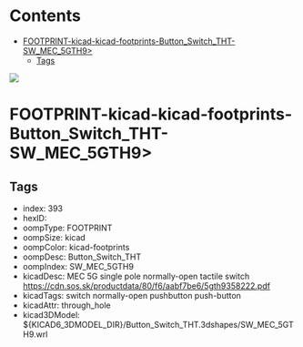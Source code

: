 



Contents
========

* [FOOTPRINT-kicad-kicad-footprints-Button_Switch_THT-SW_MEC_5GTH9>](#footprint-kicad-kicad-footprints-button_switch_tht-sw_mec_5gth9)
	* [Tags](#tags)
  
![][im]
# FOOTPRINT-kicad-kicad-footprints-Button_Switch_THT-SW_MEC_5GTH9>

## Tags

- index: 393
- hexID: 
- oompType: FOOTPRINT
- oompSize: kicad
- oompColor: kicad-footprints
- oompDesc: Button_Switch_THT
- oompIndex: SW_MEC_5GTH9
- kicadDesc: MEC 5G single pole normally-open tactile switch https://cdn.sos.sk/productdata/80/f6/aabf7be6/5gth9358222.pdf
- kicadTags: switch normally-open pushbutton push-button
- kicadAttr: through_hole
- kicad3DModel: ${KICAD6_3DMODEL_DIR}/Button_Switch_THT.3dshapes/SW_MEC_5GTH9.wrl



[im]: image.png
